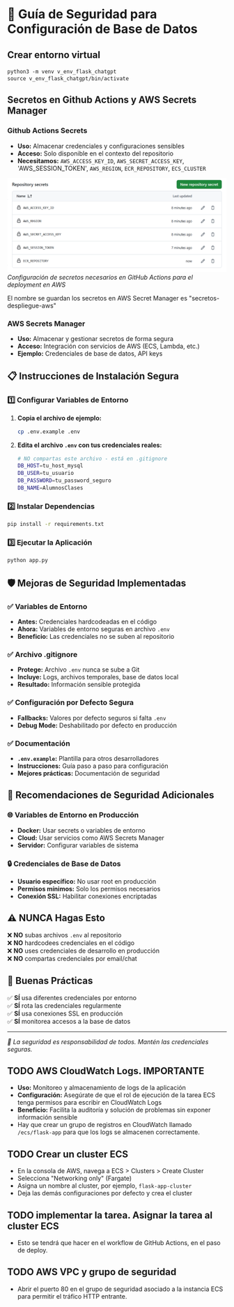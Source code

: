 # 🔐 Guía de Seguridad para Configuración de Base de Datos

## Crear entorno virtual

    python3 -m venv v_env_flask_chatgpt
    source v_env_flask_chatgpt/bin/activate

## Secretos en Github Actions y AWS Secrets Manager

### Github Actions Secrets 
- **Uso:** Almacenar credenciales y configuraciones sensibles
- **Acceso:** Solo disponible en el contexto del repositorio
- **Necesitamos:** `AWS_ACCESS_KEY_ID`, `AWS_SECRET_ACCESS_KEY`, 'AWS_SESSION_TOKEN', `AWS_REGION`, `ECR_REPOSITORY`, `ECS_CLUSTER`

![Configuración de GitHub Secrets](imagenes/GitHubSecretos.PNG)
*Configuración de secretos necesarios en GitHub Actions para el deployment en AWS*


El nombre se guardan los secretos en AWS Secret Manager es "secretos-despliegue-aws"


### AWS Secrets Manager
- **Uso:** Almacenar y gestionar secretos de forma segura
- **Acceso:** Integración con servicios de AWS (ECS, Lambda, etc.)
- **Ejemplo:** Credenciales de base de datos, API keys

## 📋 Instrucciones de Instalación Segura

### 1️⃣ Configurar Variables de Entorno


1. **Copia el archivo de ejemplo:**
   ```bash
   cp .env.example .env
   ```

2. **Edita el archivo `.env` con tus credenciales reales:**
   ```bash
   # NO compartas este archivo - está en .gitignore
   DB_HOST=tu_host_mysql
   DB_USER=tu_usuario
   DB_PASSWORD=tu_password_seguro
   DB_NAME=AlumnosClases
   ```

### 2️⃣ Instalar Dependencias

```bash
pip install -r requirements.txt
```

### 3️⃣ Ejecutar la Aplicación

```bash
python app.py
```

## 🛡️ Mejoras de Seguridad Implementadas

### ✅ Variables de Entorno
- **Antes:** Credenciales hardcodeadas en el código
- **Ahora:** Variables de entorno seguras en archivo `.env`
- **Beneficio:** Las credenciales no se suben al repositorio

### ✅ Archivo .gitignore
- **Protege:** Archivo `.env` nunca se sube a Git
- **Incluye:** Logs, archivos temporales, base de datos local
- **Resultado:** Información sensible protegida

### ✅ Configuración por Defecto Segura
- **Fallbacks:** Valores por defecto seguros si falta `.env`
- **Debug Mode:** Deshabilitado por defecto en producción

### ✅ Documentación
- **`.env.example`:** Plantilla para otros desarrolladores
- **Instrucciones:** Guía paso a paso para configuración
- **Mejores prácticas:** Documentación de seguridad

## 🚨 Recomendaciones de Seguridad Adicionales

### 🌐 Variables de Entorno en Producción
- **Docker:** Usar secrets o variables de entorno
- **Cloud:** Usar servicios como AWS Secrets Manager
- **Servidor:** Configurar variables de sistema

### 🔒 Credenciales de Base de Datos
- **Usuario específico:** No usar root en producción
- **Permisos mínimos:** Solo los permisos necesarios
- **Conexión SSL:** Habilitar conexiones encriptadas

## ⚠️ NUNCA Hagas Esto

❌ **NO** subas archivos `.env` al repositorio  
❌ **NO** hardcodees credenciales en el código  
❌ **NO** uses credenciales de desarrollo en producción  
❌ **NO** compartas credenciales por email/chat  

## 🎯 Buenas Prácticas

✅ **SÍ** usa diferentes credenciales por entorno  
✅ **SÍ** rota las credenciales regularmente  
✅ **SÍ** usa conexiones SSL en producción  
✅ **SÍ** monitorea accesos a la base de datos  

---
*🔐 La seguridad es responsabilidad de todos. Mantén las credenciales seguras.*



## TODO AWS CloudWatch Logs. IMPORTANTE
- **Uso:** Monitoreo y almacenamiento de logs de la aplicación
- **Configuración:** Asegúrate de que el rol de ejecución de la tarea ECS tenga permisos para escribir en CloudWatch Logs
- **Beneficio:** Facilita la auditoría y solución de problemas sin exponer información sensible
- Hay que crear un grupo de registros en CloudWatch llamado `/ecs/flask-app` para que los logs se almacenen correctamente.

## TODO Crear un cluster ECS
- En la consola de AWS, navega a ECS > Clusters > Create Cluster
- Selecciona "Networking only" (Fargate)
- Asigna un nombre al cluster, por ejemplo, `flask-app-cluster`
- Deja las demás configuraciones por defecto y crea el cluster

## TODO implementar la tarea. Asignar la tarea al cluster ECS

- Esto se tendrá que hacer en el workflow de GitHub Actions, en el paso de deploy.

## TODO AWS VPC y grupo de seguridad

- Abrir el puerto 80 en el grupo de seguridad asociado a la instancia ECS para permitir el tráfico HTTP entrante.

